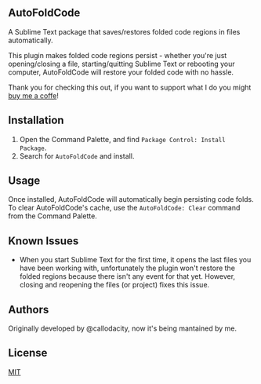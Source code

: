## AutoFoldCode
A Sublime Text package that saves/restores folded code regions in files automatically.

This plugin makes folded code regions persist - whether you're just opening/closing a file, starting/quitting Sublime Text or rebooting your computer, AutoFoldCode will restore your folded code with no hassle.

Thank you for checking this out, if you want to support what I do you might [buy me a coffe](https://ko-fi.com/ridetoday)!

## Installation
1. Open the Command Palette, and find `Package Control: Install Package`.
2. Search for `AutoFoldCode` and install.

## Usage
Once installed, AutoFoldCode will automatically begin persisting code folds. To clear AutoFoldCode's cache, use the `AutoFoldCode: Clear` command from the Command Palette.

## Known Issues
- When you start Sublime Text for the first time, it opens the last files you have been working with, unfortunately the plugin won't restore the folded regions because there isn't any event for that yet. However, closing and reopening the files (or project) fixes this issue.

## Authors
Originally developed by @callodacity, now it's being mantained by me.

## License
[MIT](./LICENSE)

